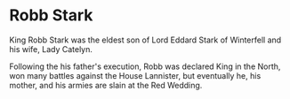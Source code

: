 # Robb Stark

King Robb Stark was the eldest son of Lord Eddard Stark of Winterfell and his wife, Lady Catelyn.

Following the his father's execution, Robb was declared King in the North, won many battles against the House Lannister, but eventually he, his mother, and his armies are slain at the Red Wedding.
